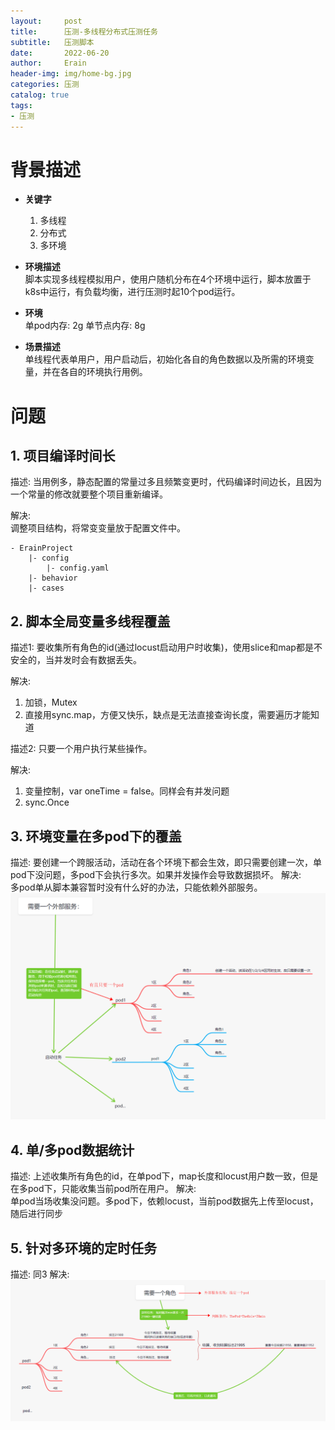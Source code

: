 ```yaml
---
layout:     post
title:      压测-多线程分布式压测任务
subtitle:   压测脚本
date:       2022-06-20
author:     Erain
header-img: img/home-bg.jpg
categories: 压测
catalog: true
tags:
- 压测
---
```


# 背景描述
- **关键字**      
  1. 多线程
  2. 分布式
  3. 多环境

- **环境描述**        
    脚本实现多线程模拟用户，使用户随机分布在4个环境中运行，脚本放置于k8s中运行，有负载均衡，进行压测时起10个pod运行。

- **环境**        
    单pod内存: 2g
    单节点内存: 8g

- **场景描述**        
    单线程代表单用户，用户启动后，初始化各自的角色数据以及所需的环境变量，并在各自的环境执行用例。

# 问题
## 1. 项目编译时间长
描述: 当用例多，静态配置的常量过多且频繁变更时，代码编译时间边长，且因为一个常量的修改就要整个项目重新编译。

解决:   
调整项目结构，将常变变量放于配置文件中。
```
- ErainProject
    |- config
        |- config.yaml
    |- behavior
    |- cases
```

## 2. 脚本全局变量多线程覆盖
描述1: 要收集所有角色的id(通过locust启动用户时收集)，使用slice和map都是不安全的，当并发时会有数据丢失。

解决:   
1. 加锁，Mutex
2. 直接用sync.map，方便又快乐，缺点是无法直接查询长度，需要遍历才能知道

描述2: 只要一个用户执行某些操作。

解决: 
1. 变量控制，var oneTime = false。同样会有并发问题
2. sync.Once

## 3. 环境变量在多pod下的覆盖
描述: 要创建一个跨服活动，活动在各个环境下都会生效，即只需要创建一次，单pod下没问题，多pod下会执行多次。如果并发操作会导致数据损坏。
解决:   
多pod单从脚本兼容暂时没有什么好的办法，只能依赖外部服务。
![](/img/post/环境变量在多pod下的覆盖.png)

## 4. 单/多pod数据统计
描述: 上述收集所有角色的id，在单pod下，map长度和locust用户数一致，但是在多pod下，只能收集当前pod所在用户。
解决:   
单pod当场收集没问题。多pod下，依赖locust，当前pod数据先上传至locust，随后进行同步

## 5. 针对多环境的定时任务
描述: 同3
解决: 
![](/img/post/针对多环境的定时任务.png)
